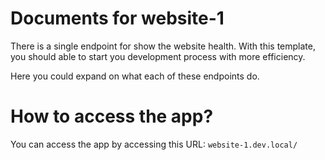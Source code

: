 # Documents for website-1

There is a single endpoint for show the website health.
With this template, you should able to start you development process with more efficiency.

Here you could expand on what each of these endpoints do.

# How to access the app?

You can access the app by accessing this URL: `website-1.dev.local/`